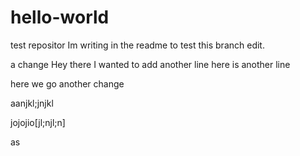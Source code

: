 # hello-world
test repositor
Im writing in the readme to test this branch edit.

a change
Hey there I wanted to add another line here is another line

here we go another change


aanjkl;jnjkl


jojojio[jl;njl;n]


as